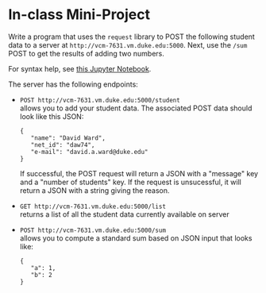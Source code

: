 # In-class Mini-Project

Write a program that uses the `request` library to POST the following student
data to a server at `http://vcm-7631.vm.duke.edu:5000`.  Next, use the `/sum`
POST to get the results of adding two numbers.

For syntax help, see [this Jupyter Notebook](/Resources/WebServices/requests.ipynb).

The server has the following endpoints:

* `POST http://vcm-7631.vm.duke.edu:5000/student`  
allows you to add your
student data.  The associated POST data should look like this JSON:  
    ```
    {
       "name": "David Ward",
       "net_id": "daw74",
       "e-mail": "david.a.ward@duke.edu"
    }
    ```  
  If successful, the POST request will return a JSON with a "message" key and a
"number of students" key.  If the request is unsucessful, it will return a
JSON with a string giving the reason.

* `GET http://vcm-7631.vm.duke.edu:5000/list`  
returns a list of all the student data currently available on server

* `POST http://vcm-7631.vm.duke.edu:5000/sum`  
allows you to compute a standard sum based on JSON input that looks like:
  ```
  {
     "a": 1,
     "b": 2
  }
  ```
